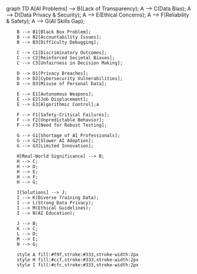 
graph TD
        A[AI Problems] --> B(Lack of Transparency);
        A --> C(Data Bias);
        A --> D(Data Privacy & Security);
        A --> E(Ethical Concerns);
        A --> F(Reliability & Safety);
        A --> G(AI Skills Gap);
    
        B --> B1[Black Box Problem];
        B --> B2[Accountability Issues];
        B --> B3[Difficulty Debugging];
    
        C --> C1[Discriminatory Outcomes];
        C --> C2[Reinforced Societal Biases];
        C --> C3[Unfairness in Decision Making];
    
        D --> D1[Privacy Breaches];
        D --> D2[Cybersecurity Vulnerabilities];
        D --> D3[Misuse of Personal Data];
    
        E --> E1[Autonomous Weapons];
        E --> E2[Job Displacement];
        E --> E3[Algorithmic Control];a
    
        F --> F1[Safety-Critical Failures];
        F --> F2[Unpredictable Behavior];
        F --> F3[Need for Robust Testing];
    
        G --> G1[Shortage of AI Professionals];
        G --> G2[Slower AI Adoption];
        G --> G3[Limited Innovation];
    
        H[Real-World Significance] --> B;
        H --> C;
        H --> D;
        H --> E;
        H --> F;
        H --> G;
    
        I[Solutions] --> J;
        I --> K(Diverse Training Data);
        I --> L(Strong Data Privacy);
        I --> M(Ethical Guidelines);
        I --> N(AI Education);
    
        J --> B;
        K --> C;
        L --> D;
        M --> E;
        N --> G;
    
        style A fill:#f9f,stroke:#333,stroke-width:2px
        style H fill:#ccf,stroke:#333,stroke-width:2px
        style I fill:#cfc,stroke:#333,stroke-width:2px
        
